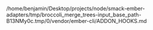 /home/benjamin/Desktop/projects/node/smack-ember-adapters/tmp/broccoli_merge_trees-input_base_path-B13NMy0c.tmp/0/vendor/ember-cli/ADDON_HOOKS.md